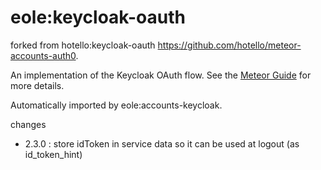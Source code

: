 # eole:keycloak-oauth

forked from hotello:keycloak-oauth
https://github.com/hotello/meteor-accounts-auth0.

An implementation of the Keycloak OAuth flow. See the [Meteor Guide](https://guide.meteor.com/accounts.html) for more details.

Automatically imported by eole:accounts-keycloak.

changes

- 2.3.0 : store idToken in service data so it can be used at logout (as id_token_hint)
